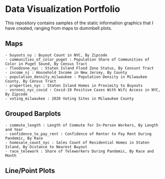 # Data Visualization Portfolio

This repository contains samples of the static information graphics that I have created, ranging from maps to dummbell plots.

## Maps

    - buyouts_ny : Buyout Count in NYC, By Zipcode
    - communities_of_color_puget : Population Share of Communities of Color in Puget Sound, By Census Tract
    - floodzone_nyc : Staten Island Flood Zone Status, By Censust Tract
    - income_nj : Household Income in New Jersey, By County
    - population_density_milwaukee : Population Density in Milwaukee County, By Census Tract
    - properties_nyc : Staten Island Homes in Proximity to Buyouts
    - voronoi_nyc_covid : Covid-19 Positive Cases With Wifi Access in NYC, By Zipcode
    - voting_milwaukee : 2020 Voting Sites in Milwaukee County

## Grouped Barplots

    - commute_length : Length of Commute for In-Person Workers, By Length and Year
    - confidence_to_pay_rent : Confidence of Renter to Pay Rent During Pandemic, By Race
    - homesale_count_nyc : Sales Count of Residential Homes in Staten Island, By Distance to Nearest Buyout
    - race_telework : Share of Teleworkers During Pandemic, By Race and Month

## Line/Point Plots
